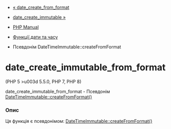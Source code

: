 - [« date_create_from_format](function.date-create-from-format.md)
- [date_create_immutable »](function.date-create-immutable.md)

- [PHP Manual](index.md)
- [Функції дати та часу](ref.datetime.md)
- Псевдонім DateTimeImmutable::createFromFormat

# date_create_immutable_from_format

(PHP 5 \>u003d 5.5.0, PHP 7, PHP 8)

date_create_immutable_from_format - Псевдонім
[DateTimeImmutable::createFromFormat()](datetimeimmutable.createfromformat.md)

### Опис

Ця функція є псевдонімом:
[DateTimeImmutable::createFromFormat()](datetimeimmutable.createfromformat.md)
